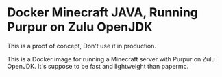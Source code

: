 # Docker Minecraft JAVA, Running Purpur on Zulu OpenJDK

This is a proof of concept, Don't use it in production.

This is a Docker image for running a Minecraft server with Purpur on Zulu OpenJDK.
It's suppose to be fast and lightweight than papermc.

